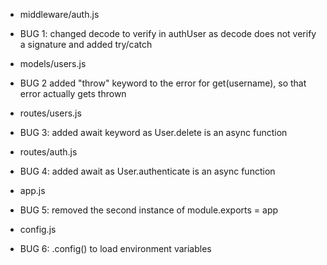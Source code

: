 - middleware/auth.js
 * BUG 1: changed decode to verify in authUser as decode does not verify a signature and added try/catch

- models/users.js
 * BUG 2 added "throw" keyword to the error for get(username), so that error actually gets thrown

- routes/users.js
 * BUG 3: added await keyword as User.delete is an async function

- routes/auth.js
 * BUG 4: added await as User.authenticate is an async function

- app.js
 * BUG 5: removed the second instance of module.exports = app

- config.js
 * BUG 6: .config() to load environment variables